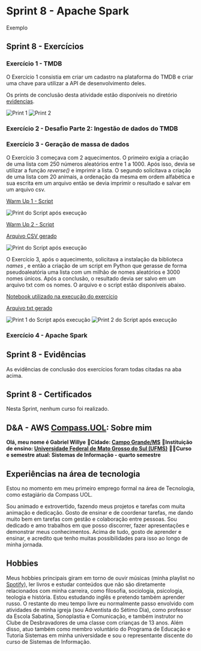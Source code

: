 # Sprint 8 -  Apache Spark

Exemplo

## Sprint 8 - Exercícios

### Exercício 1 - TMDB

O Exercício 1 consistia em criar um cadastro na plataforma do TMDB e criar uma chave para utilizar a API de desenvolvimento deles.

Os prints de conclusão desta atividade estão disponíveis no diretório [evidencias](evidencias/).

![Print 1](evidencias/Ex_1.1.png)
![Print 2](evidencias/Ex_1.2.png)

### Exercício 2 - Desafio Parte 2: Ingestão de dados do TMDB

### Exercício 3 - Geração de massa de dados

O Exercício 3 começava com 2 aquecimentos. O primeiro exigia a criação de uma lista com 250 números aleatórios entre 1 a 1000. Após isso, devia se utilizar a função *reverse()* e imprimir a lista. O segundo solicitava a criação de uma lista com 20 animais, a ordenação da mesma em ordem alfabética e sua escrita em um arquivo então se devia imprimir o resultado e salvar em um arquivo csv.

[Warm Up 1 - Script](exercicios/Ex_2_WarmUp_1.py)

![Print do Script após execução](evidencias/Ex_2_WarmUp_1.png)

[Warm Up 2 - Script](exercicios/Ex_2_WarmUp_2.py)

[Arquivo CSV gerado](evidencias/animais_ord.csv)

![Print do Script após execução](evidencias/Ex_2_WarmUp_2.png)

O Exercício 3, após o aquecimento, solicitava a instalação da biblioteca *names* , e então a criação de um script em Python que gerasse de forma pseudoaleatória uma lista com um milhão de nomes aleatórios e 3000 nomes únicos. Após a conclusão, o resultado devia ser salvo em um arquivo txt com os nomes. O arquivo e o script estão disponíveis abaixo.

[Notebook utilizado na execução do exercício](exercicios/Ex_2.ipynb)

[Arquivo txt gerado](evidencias/nomes_aleatorios.zip)

![Print 1 do Script após execução](evidencias/Ex_2.1.png)
![Print 2 do Script após execução](evidencias/Ex_2.2.png)

### Exercício 4 - Apache Spark

## Sprint 8 - Evidências

As evidências de conclusão dos exercícios foram todas citadas na aba acima.

## Sprint 8 - Certificados

Nesta Sprint, nenhum curso foi realizado.

## D&A - AWS [Compass.UOL](https://compass.uol/pt/home/?utm_source=google-ads&utm_medium=ppc&utm_campaign=compasso-uol-institucional&utm_term=compass+uol): Sobre mim

**Olá, meu nome é Gabriel Willye**
**🏡Cidade: [Campo Grande/MS](https://www.google.com.br/maps/place/Campo+Grande,+MS/@-20.6258611,-54.8465322,10z/data=!3m1!4b1!4m6!3m5!1s0x9486f3f8b2834447:0xa35a7db8b968e5fd!8m2!3d-20.6281521!4d-54.5218074!16s%2Fg%2F11rgdh3sd7?entry=ttu)**
**🏫Instituição de ensino: [Universidade Federal de Mato Grosso do Sul (UFMS)](https://www.ufms.br/)**
**👨‍🎓Curso e semestre atual: Sistemas de Informação - quarto semestre**

## Experiências na área de tecnologia

Estou no momento em meu primeiro emprego formal na área de Tecnologia, como estagiário da Compass UOL.

Sou animado e extrovertido, fazendo meus projetos e tarefas com muita animação e dedicação. Gosto de ensinar e de coordenar tarefas, me dando muito bem em tarefas com gestão e colaboração entre pessoas. Sou dedicado e amo trabalhos em que posso discorrer, fazer apresentações e demonstrar meus conhecimentos. Acima de tudo, gosto de aprender e ensinar, e acredito que tenho muitas possibilidades para isso ao longo de minha jornada.

## Hobbies

Meus hobbies principais giram em torno de ouvir músicas (minha playlist no [Spotify](https://open.spotify.com/playlist/60y6pGtZ0K207UEY6QipqZ?si=4da97c4284724c35)), ler livros e estudar conteúdos que não são diretamente relacionados com minha carreira, como filosofia, sociologia, psicologia, teologia e história. Estou estudando inglês e pretendo também aprender russo.
O restante do meu tempo livre eu normalmente passo envolvido com atividades de minha igreja (sou Adventista do Sétimo Dia), como professor da Escola Sabatina, Sonoplastia e Comunicação, e também instrutor no Clube de Desbravadores de uma classe com crianças de 13 anos. Além disso, atuo também como membro voluntário do Programa de Educação e Tutoria Sistemas em minha universidade e sou o representante discente do curso de Sistemas de Informação.
